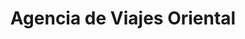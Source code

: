 ---
title: "Agencia de Viajes Oriental"
url: /catedral/agencia-de-viajes-oriental/
shop: Reisebüro
---